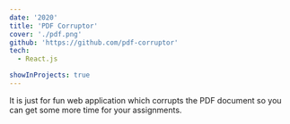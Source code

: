```yaml
---
date: '2020'
title: 'PDF Corruptor'
cover: './pdf.png'
github: 'https://github.com/pdf-corruptor'
tech:
  - React.js

showInProjects: true
---
```


It is just for fun web application which corrupts the PDF document so you can get some more time for your assignments.
